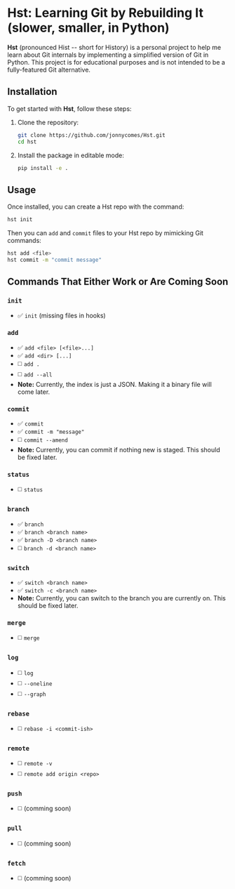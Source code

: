 # Hst: Learning Git by Rebuilding It (slower, smaller, in Python)

**Hst** (pronounced Hist -- short for History) is a personal project to help me learn about Git internals by implementing a simplified version of Git in Python. This project is for educational purposes and is not intended to be a fully-featured Git alternative.

## Installation

To get started with **Hst**, follow these steps:

1. Clone the repository:

   ```bash
   git clone https://github.com/jonnycomes/Hst.git
   cd hst
   ```

2. Install the package in editable mode:

   ```bash
   pip install -e .
   ```

## Usage

Once installed, you can create a Hst repo with the command:

```bash
hst init
```
Then you can `add` and `commit` files to your Hst repo by mimicking Git commands:

```bash
hst add <file>
hst commit -m "commit message"
```



## Commands That Either Work or Are Coming Soon

### `init`
- ✅ `init` (missing files in hooks)

### `add`
- ✅ `add <file> [<file>...]`
- ✅ `add <dir> [...]`
- ◻️ `add .`
- ◻️ `add --all`
- **Note:** Currently, the index is just a JSON. Making it a binary file will come later. 

### `commit`
- ✅ `commit`
- ✅ `commit -m "message"`
- ◻️ `commit --amend`
- **Note:** Currently, you can commit if nothing new is staged. This should be fixed later.

### `status`
- ◻️ `status`

### `branch`
- ✅ `branch`
- ✅ `branch <branch name>`
- ✅ `branch -D <branch name>`
- ◻️ `branch -d <branch name>`

### `switch`
- ✅ `switch <branch name>`
- ✅ `switch -c <branch name>`
- **Note:** Currently, you can switch to the branch you are currently on. This should be fixed later.

### `merge`
- ◻️ `merge`

### `log`
- ◻️ `log`
- ◻️ `--oneline`
- ◻️ `--graph`

### `rebase`
- ◻️ `rebase -i <commit-ish>`

### `remote`
- ◻️ `remote -v`
- ◻️ `remote add origin <repo>`

### `push`
- ◻️ (comming soon)

### `pull`
- ◻️ (comming soon)

### `fetch`
- ◻️ (comming soon)


